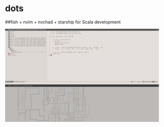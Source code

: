 # dots
##fish + nvim + nvchad + starship for Scala development

![Screenshot](imgs/Screenshot.png?raw=true)
